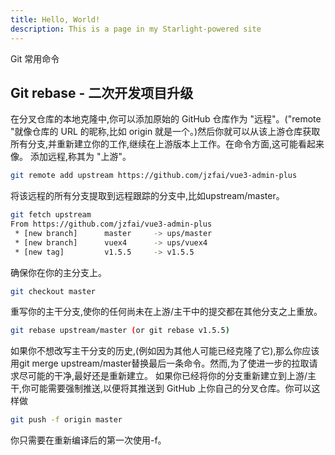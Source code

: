 ```yaml
---
title: Hello, World!
description: This is a page in my Starlight-powered site
---
```


Git 常用命令

## Git rebase - 二次开发项目升级

在分叉仓库的本地克隆中,你可以添加原始的 GitHub 仓库作为 "远程"。("remote "就像仓库的 URL 的昵称,比如 origin 就是一个。)然后你就可以从该上游仓库获取所有分支,并重新建立你的工作,继续在上游版本上工作。在命令方面,这可能看起来像。
添加远程,称其为 "上游"。

```bash
git remote add upstream https://github.com/jzfai/vue3-admin-plus
```

将该远程的所有分支提取到远程跟踪的分支中,比如upstream/master。

```bash
git fetch upstream
From https://github.com/jzfai/vue3-admin-plus
 * [new branch]      master     -> ups/master
 * [new branch]      vuex4      -> ups/vuex4
 * [new tag]         v1.5.5     -> v1.5.5
```

确保你在你的主分支上。

```bash
git checkout master
```

重写你的主干分支,使你的任何尚未在上游/主干中的提交都在其他分支之上重放。

```bash
git rebase upstream/master (or git rebase v1.5.5)
```

如果你不想改写主干分支的历史,(例如因为其他人可能已经克隆了它),那么你应该用git merge upstream/master替换最后一条命令。然而,为了使进一步的拉取请求尽可能的干净,最好还是重新建立。
如果你已经将你的分支重新建立到上游/主干,你可能需要强制推送,以便将其推送到 GitHub 上你自己的分叉仓库。你可以这样做

```bash
git push -f origin master
```

你只需要在重新编译后的第一次使用-f。
